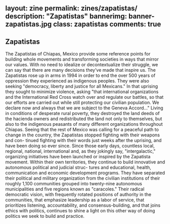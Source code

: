 layout: zine
permalink: zines/zapatistas/
description: "Zapatistas"
bannerimg: banner-zapatistas.jpg
class: zapatistas
comments: true
---

<h2>Zapatistas</h2>

The Zapatistas of Chiapas, Mexico provide some reference points for building whole movements and transforming societies in ways that mirror our values. With no need to idealize or decontextualize their struggle, we can say that there are many decisions they’ve made that inspire us. The Zapatistas rose up in arms in 1994 in order to end the over 500 years of oppression they experienced as indigenous peoples. They were also seeking "democracy, liberty and justice for all Mexicans." In that uprising they sought to minimize violence, asking "that international organizations and the International Red Cross watch over and regulate our battles, so that our efforts are carried out while still protecting our civilian population. We declare now and always that we are subject to the Geneva Accord..." Living in conditions of desperate rural poverty, they destroyed the land deeds of the hacienda owners and redistributed the land not only to themselves, but also to the indigenous peasants of many different organizations throughout Chiapas. Seeing that the rest of Mexico was calling for a peaceful path to change in the country, the Zapatistas stopped fighting with their weapons and con- tinued fighting with their words just weeks after the uprising, and have been doing so ever since. Since those early days, countless local, regional, national, international and, as they jokingly say, "intergalactic," organizing initiatives have been launched or inspired by the Zapatista movement. Within their own territories, they continue to build innovative and autonomous political and judicial struc- tures and educational, health, communication and economic development programs. They have separated their political and military organization from the civilian institutions of their roughly 1,100 communities grouped into twenty-nine autonomous municipalities and five regions known as "caracoles." Their radical democratic vision, with frequently rotated positions of authority in the communities, that emphasize leadership as a labor of service, that prioritizes listening, accountability, and consensus-building, and that joins ethics with politics, continues to shine a light on this other way of doing politics we seek to build and practice.